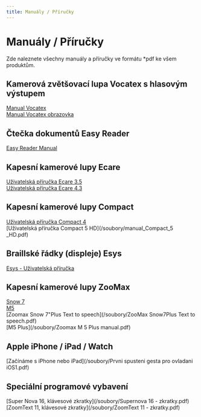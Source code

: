 ```yaml
---
title: Manuály / Příručky
---
```

# Manuály / Příručky

Zde naleznete všechny manuály a příručky ve formátu *pdf ke všem produktům.  
  

## Kamerová zvětšovací lupa Vocatex s hlasovým výstupem

  
[Manual Vocatex](/soubory/uzivatelska_prirucka_Vocatex.pdf)  
[Manual Vocatex obrazovka](/soubory/uzivatelska_prirucka_Vocatex_obrazovka.pdf)  
  

## Čtečka dokumentů Easy Reader

  
[Easy Reader Manual](/soubory/easy_reader_manual.pdf)  
  

## Kapesní kamerové lupy Ecare

  
[Uživatelská příručka Ecare 3.5](/soubory/ECARE_3,5_manual.pdf)  
[Uživatelská příručka Ecare 4.3](/soubory/ECARE_4,3_manual.pdf)  
  

## Kapesní kamerové lupy Compact

  
[Uživatelská příručka Compact 4](/soubory/Compact_4HD_manual.pdf)    
[Uživatelská příručka Compact 5 HD](/soubory/manual_Compact_5 _HD.pdf)  
  

## Braillské řádky (displeje) Esys

  
[Esys - Uživatelská příručka](/soubory/Esys_uzivatelska_prirucka.pdf)  
  

## Kapesní kamerové lupy ZooMax

  
[Snow 7](/soubory/Snow_7_HD_manual.pdf)    
[M5](/soubory/M5_manual.pdf)  
[Zoomax Snow 7"Plus Text to speech](/soubory/ZooMax Snow7Plus Text to speech.pdf)    
[M5 Plus](/soubory/Zoomax M 5 Plus manual.pdf)    
  

## Apple iPhone / iPad / Watch

  
[Začínáme s iPhone nebo iPad](/soubory/Prvni spusteni gesta pro ovladani iOS1.pdf)  
  

## Speciální programové vybavení

  
[Super Nova 16, klávesové zkratky](/soubory/Supernova 16 - zkratky.pdf)    
[ZoomText 11, klávesové zkratky](/soubory/ZoomText 11 - zkratky.pdf)